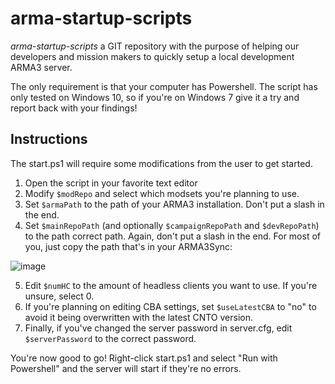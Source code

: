 # arma-startup-scripts

*arma-startup-scripts* a GIT repository with the purpose of helping our developers and mission makers to quickly setup a local development ARMA3 server. 

The only requirement is that your computer has Powershell. The script has only tested on Windows 10, so if you're on Windows 7 give it a try and report back with your findings!


Instructions
------------
The start.ps1 will require some modifications from the user to get started. 
1. Open the script in your favorite text editor
2. Modify `$modRepo` and select which modsets you're planning to use.
3. Set `$armaPath` to the path of your ARMA3 installation. Don't put a slash in the end.
4. Set `$mainRepoPath` (and optionally `$campaignRepoPath` and `$devRepoPath`) to the path correct path. Again, don't put a slash in the end. For most of you, just copy the path that's in your ARMA3Sync:

![image](https://user-images.githubusercontent.com/9605751/113356500-9d3bd200-9342-11eb-96cd-537d8a1c5905.png)

5. Edit `$numHC` to the amount of headless clients you want to use. If you're unsure, select 0.
6. If you're planning on editing CBA settings, set `$useLatestCBA` to "no" to avoid it being overwritten with the latest CNTO version.
7. Finally, if you've changed the server password in server.cfg, edit `$serverPassword` to the correct password.

You're now good to go! Right-click start.ps1 and select "Run with Powershell" and the server will start if they're no errors.
